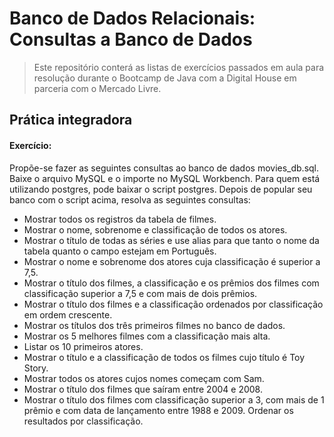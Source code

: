 # Banco de Dados Relacionais: Consultas a Banco de Dados
> Este repositório conterá as listas de exercícios passados em aula para resolução durante o Bootcamp de Java com a Digital House em parceria com o Mercado Livre.
## Prática integradora

#### Exercício:
<p>Propõe-se fazer as seguintes consultas ao banco de dados movies_db.sql.
Baixe o arquivo MySQL e o importe no MySQL Workbench. Para quem está utilizando
postgres, pode baixar o script postgres.
Depois de popular seu banco com o script acima, resolva as seguintes consultas:

- Mostrar todos os registros da tabela de filmes.
- Mostrar o nome, sobrenome e classificação de todos os atores.
- Mostrar o título de todas as séries e use alias para que tanto o nome da tabela
quanto o campo estejam em Português.
- Mostrar o nome e sobrenome dos atores cuja classificação é superior a 7,5.
- Mostrar o título dos filmes, a classificação e os prêmios dos filmes com classificação
superior a 7,5 e com mais de dois prêmios.
- Mostrar o título dos filmes e a classificação ordenados por classificação em ordem
crescente.
- Mostrar os títulos dos três primeiros filmes no banco de dados.
- Mostrar os 5 melhores filmes com a classificação mais alta.
- Listar os 10 primeiros atores.
- Mostrar o título e a classificação de todos os filmes cujo título é Toy Story.
- Mostrar todos os atores cujos nomes começam com Sam.
- Mostrar o título dos filmes que saíram entre 2004 e 2008.
- Mostrar o título dos filmes com classificação superior a 3, com mais de 1 prêmio e
  com data de lançamento entre 1988 e 2009. Ordenar os resultados por
  classificação.
